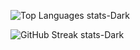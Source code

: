 <!-- ### Hi there 👋 -->

<!-- GitHub Stats -->
<!-- ![GitHub Stats](https://github-readme-stats.vercel.app/api?username=NaufalFaisal707&show_icons=true&theme=transparent) -->

<!-- Top Languages -->
![Top Languages stats-Dark](https://github-readme-stats.vercel.app/api/top-langs/?username=NaufalFaisal707&layout=compact&theme=transparent)

<!-- GitHub Streak -->
![GitHub Streak stats-Dark](https://github-readme-streak-stats.herokuapp.com/?user=NaufalFaisal707&theme=transparent)

<!-- GitHub Trophy -->
<!-- ![GitHub Trophy](https://github-profile-trophy.vercel.app/?username=NaufalFaisal707&theme=transparent) -->
